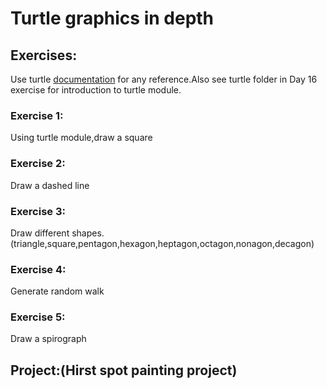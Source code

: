 # Turtle graphics in depth

## Exercises:
Use turtle [documentation](https://docs.python.org/3/library/turtle.html) for any reference.Also see turtle folder in Day 16 exercise for introduction to turtle module.

### Exercise 1:
Using turtle module,draw a square 

### Exercise 2:
Draw a dashed line

### Exercise 3:
Draw different shapes.(triangle,square,pentagon,hexagon,heptagon,octagon,nonagon,decagon)

### Exercise 4:
Generate random walk

### Exercise 5:
Draw a spirograph

## Project:(Hirst spot painting project)

